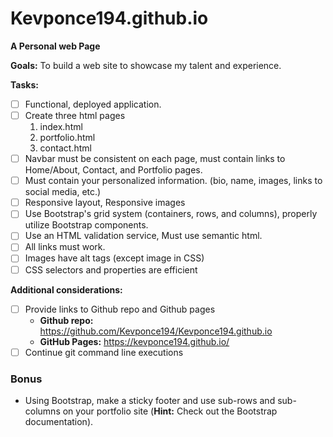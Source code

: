 # Kevponce194.github.io

**A Personal web Page**

**Goals:** 
To build a web site to showcase my talent and experience.

**Tasks:**

- [ ] Functional, deployed application.
- [ ] Create three html pages
  1. index.html
  2. portfolio.html
  3. contact.html
- [ ] Navbar must be consistent on each page, must contain links to Home/About, Contact, and Portfolio pages.
- [ ] Must contain your personalized information. (bio, name, images, links to social media, etc.)
- [ ] Responsive layout, Responsive images
- [ ] Use Bootstrap's grid system (containers, rows, and columns), properly utilize Bootstrap components.
- [ ] Use an HTML validation service, Must use semantic html.
- [ ] All links must work.
- [ ] Images have alt tags (except image in CSS)
- [ ] CSS selectors and properties are efficient

**Additional considerations:**

- [ ] Provide links to Github repo and Github pages
    * **Github repo:** https://github.com/Kevponce194/Kevponce194.github.io
    * **GitHub Pages:** https://kevponce194.github.io/
- [ ] Continue git command line executions
 
### Bonus

* Using Bootstrap, make a sticky footer and use sub-rows and sub-columns on your portfolio site (**Hint:** Check out the Bootstrap documentation).
